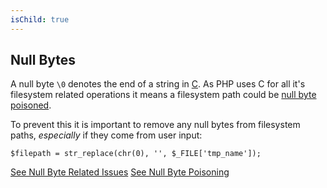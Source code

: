 ```yaml
---
isChild: true
---
```


## Null Bytes

A null byte `\0` denotes the end of a string in [C](http://en.wikipedia.org/wiki/C_(programming_language)). As PHP uses C for all it's 
filesystem related operations it means a filesystem path could be [null byte poisoned][2].

To prevent this it is important to remove any null bytes from filesystem paths, _especially_ if they come from user input:

	$filepath = str_replace(chr(0), '', $_FILE['tmp_name']);

[See Null Byte Related Issues][1]
[See Null Byte Poisoning][2]

[1]: http://php.net/manual/en/security.filesystem.nullbytes.php
[2]: http://www.madirish.net/?article=436
